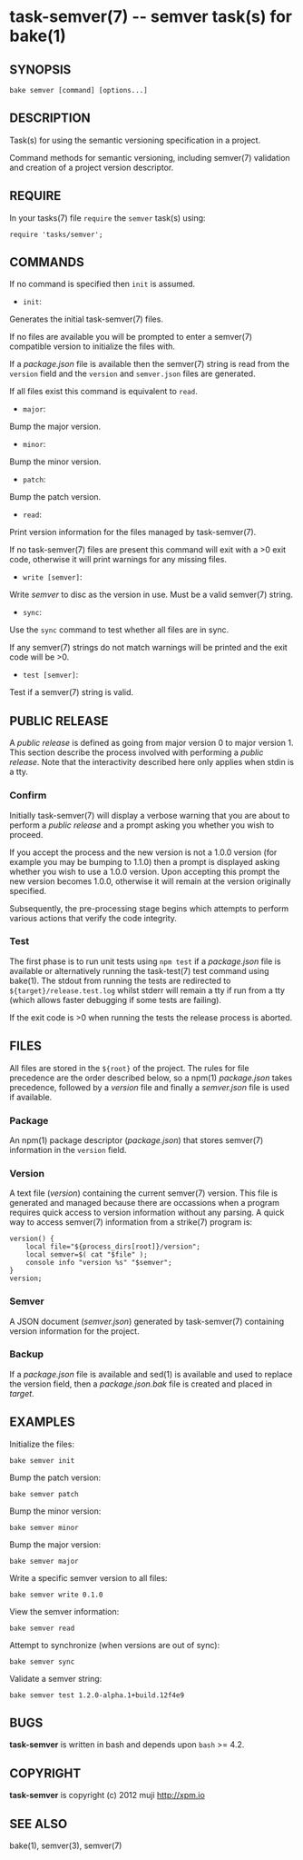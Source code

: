 task-semver(7) -- semver task(s) for bake(1)
=============================================

## SYNOPSIS

	bake semver [command] [options...]

## DESCRIPTION

Task(s) for using the semantic versioning specification in a project.

Command methods for semantic versioning, including semver(7) validation and creation of a project version descriptor.

## REQUIRE

In your tasks(7) file `require` the `semver` task(s) using:

	require 'tasks/semver';

## COMMANDS

If no command is specified then `init` is assumed.

* `init`:
	
Generates the initial task-semver(7) files.

If no files are available you will be prompted to enter a semver(7) compatible version to initialize the files with.
	
If a *package.json* file is available then the semver(7) string is read from the `version` field and the `version` and `semver.json` files are generated.

If all files exist this command is equivalent to `read`.

* `major`:

Bump the major version.

* `minor`:

Bump the minor version.

* `patch`:

Bump the patch version.
	
* `read`:
	
Print version information for the files managed by task-semver(7).
	
If no task-semver(7) files are present this command will exit with a >0 exit code, otherwise it will print warnings for any missing files.

* `write [semver]`:
	
Write *semver* to disc as the version in use. Must be a valid semver(7) string.

* `sync`:

Use the `sync` command to test whether all files are in sync.
	
If any semver(7) strings do not match warnings will be printed and the exit code will be >0.

* `test [semver]`:

Test if a semver(7) string is valid.
	
## PUBLIC RELEASE

A *public release* is defined as going from major version 0 to major version 1. This section describe the process involved with performing a *public release*. Note that the interactivity described here only applies when stdin is a tty.

### Confirm

Initially task-semver(7) will display a verbose warning that you are about to perform a *public release* and a prompt asking you whether you wish to proceed.

If you accept the process and the new version is not a 1.0.0 version (for example you may be bumping to 1.1.0) then a prompt is displayed asking whether you wish to use a 1.0.0 version. Upon accepting this prompt the new version becomes 1.0.0, otherwise it will remain at the version originally specified.

Subsequently, the pre-processing stage begins which attempts to perform various actions that verify the code integrity.

### Test

The first phase is to run unit tests using `npm test` if a *package.json* file is available or alternatively running the task-test(7) test command using bake(1). The stdout from running the tests are redirected to `${target}/release.test.log` whilst stderr will remain a tty if run from a tty (which allows faster debugging if some tests are failing).

If the exit code is >0 when running the tests the release process is aborted.
	
## FILES

All files are stored in the `${root}` of the project. The rules for file precedence are the order described below, so a npm(1) *package.json* takes precedence, followed by a *version* file and finally a *semver.json* file is used if available.

### Package

An npm(1) package descriptor (*package.json*) that stores semver(7) information in the `version` field.

### Version

A text file (*version*) containing the current semver(7) version. This file is generated and managed because there are occassions when a program requires quick access to version information without any parsing. A quick way to access semver(7) information from a strike(7) program is:

	version() {
		local file="${process_dirs[root]}/version";
		local semver=$( cat "$file" );
		console info "version %s" "$semver";
	}
	version;

### Semver

A JSON document (*semver.json*) generated by task-semver(7) containing version information for the project.

### Backup

If a *package.json* file is available and sed(1) is available and used to replace the version field, then a *package.json.bak* file is created and placed in *target*.

## EXAMPLES

Initialize the files:

	bake semver init
	
Bump the patch version:

	bake semver patch
	
Bump the minor version:

	bake semver minor
	
Bump the major version:

	bake semver major
	
Write a specific semver version to all files:

	bake semver write 0.1.0
	
View the semver information:

	bake semver read
	
Attempt to synchronize (when versions are out of sync):

	bake semver sync

Validate a semver string:

	bake semver test 1.2.0-alpha.1+build.12f4e9

## BUGS

**task-semver** is written in bash and depends upon `bash` >= 4.2.

## COPYRIGHT

**task-semver** is copyright (c) 2012 muji <http://xpm.io>

## SEE ALSO

bake(1), semver(3), semver(7)


[SYNOPSIS]: #SYNOPSIS "SYNOPSIS"
[DESCRIPTION]: #DESCRIPTION "DESCRIPTION"
[REQUIRE]: #REQUIRE "REQUIRE"
[COMMANDS]: #COMMANDS "COMMANDS"
[PUBLIC RELEASE]: #PUBLIC-RELEASE "PUBLIC RELEASE"
[Confirm]: #Confirm "Confirm"
[Test]: #Test "Test"
[FILES]: #FILES "FILES"
[Package]: #Package "Package"
[Version]: #Version "Version"
[Semver]: #Semver "Semver"
[Backup]: #Backup "Backup"
[EXAMPLES]: #EXAMPLES "EXAMPLES"
[BUGS]: #BUGS "BUGS"
[COPYRIGHT]: #COPYRIGHT "COPYRIGHT"
[SEE ALSO]: #SEE-ALSO "SEE ALSO"


[strike(1)]: strike.1.html
[boilerplate(3)]: boilerplate.3.html
[require(3)]: require.3.html
[method(3)]: method.3.html
[http(3)]: http.3.html
[bake(1)]: bake.1.html
[rest(1)]: rest.1.html
[bash(1)]: http://man.cx/bash(1)
[curl(1)]: http://man.cx/curl(1)
[echo(1)]: http://man.cx/echo(1)
[find(1)]: http://man.cx/find(1)
[tee(1)]: http://man.cx/tee(1)
[sed(1)]: http://man.cx/sed(1)
[printf(1)]: http://man.cx/printf(1)
[source(1)]: http://man.cx/source(1)
[dirname(1)]: http://man.cx/dirname(1)
[basename(1)]: http://man.cx/basename(1)
[tar(1)]: http://man.cx/tar(1)
[zip(1)]: http://man.cx/zip(1)
[unzip(1)]: http://man.cx/unzip(1)
[compress(1)]: http://man.cx/compress(1)
[gzip(1)]: http://man.cx/gzip(1)
[gunzip(1)]: http://man.cx/gunzip(1)
[pdflatex(1)]: http://man.cx/pdflatex(1)
[openssl(1)]: http://man.cx/openssl(1)
[scp(1)]: http://man.cx/scp(1)
[ssh(1)]: http://man.cx/ssh(1)
[rsync(1)]: http://man.cx/rsync(1)
[autoreconf(1)]: http://man.cx/autoreconf(1)
[checkbashisms(1)]: http://man.cx/checkbashisms
[growlnotify(1)]: http://scottlab.ucsc.edu/Library/init/zsh/man/html/growlnotify.html
[sendmail(1)]: http://man.cx/sendmail(1)
[uuencode(1)]: http://man.cx/uuencode(1)
[epxand(1)]: http://man.cx/expand(1)
[unepxand(1)]: http://man.cx/unexpand(1)
[git(1)]: http://git-scm.com/
[ronn(1)]: https://github.com/rtomayko/ronn
[github(7)]: http://github.com/
[json-sh(1)]: https://github.com/dominictarr/JSON.sh
[npm(1)]: http://npmjs.org
[ruby(3)]: http://www.ruby-lang.org/
[rake(1)]: http://rake.rubyforge.org/
[semver(7)]: http://semver.org/
[ant(1)]: http://ant.apache.org/
[mvn(1)]: http://maven.apache.org/
[make(1)]: http://www.gnu.org/software/make/
[jsonlint(1)]: https://github.com/zaach/jsonlint
[jsoncheck(1)]: http://json.org/JSON_checker/
[ere(7)]: http://pubs.opengroup.org/onlinepubs/9699919799/basedefs/V1_chap09.html
[couchdb(7)]: http://couchdb.apache.org/
[url(7)]: http://www.ietf.org/rfc/rfc1738.txt
[array-file(3)]: array-file.3.html
[array(3)]: array.3.html
[console(1)]: console.1.html
[console(3)]: console.3.html
[delegate(3)]: delegate.3.html
[executable(3)]: executable.3.html
[git(3)]: git.3.html
[globals(3)]: globals.3.html
[help(3)]: help.3.html
[json(3)]: json.3.html
[manual(1)]: manual.1.html
[prompt(1)]: prompt.1.html
[prompt(3)]: prompt.3.html
[semver(3)]: semver.3.html
[sprintf(3)]: sprintf.3.html
[strike-credits(7)]: strike-credits.7.html
[strike-tree(7)]: strike-tree.7.html
[strike(7)]: strike.7.html
[task-ant(7)]: task-ant.7.html
[task-archive(7)]: task-archive.7.html
[task-clean(7)]: task-clean.7.html
[task-compress(7)]: task-compress.7.html
[task-deploy-json(7)]: task-deploy-json.7.html
[task-deploy(7)]: task-deploy.7.html
[task-devel(7)]: task-devel.7.html
[task-doc(7)]: task-doc.7.html
[task-expand(7)]: task-expand.7.html
[task-latex(7)]: task-latex.7.html
[task-ls(7)]: task-ls.7.html
[task-make(7)]: task-make.7.html
[task-module(7)]: task-module.7.html
[task-mvn(7)]: task-mvn.7.html
[task-project(7)]: task-project.7.html
[task-rake(7)]: task-rake.7.html
[task-semver(7)]: task-semver.7.html
[task-test(7)]: task-test.7.html
[task-todo(7)]: task-todo.7.html
[version(3)]: version.3.html

